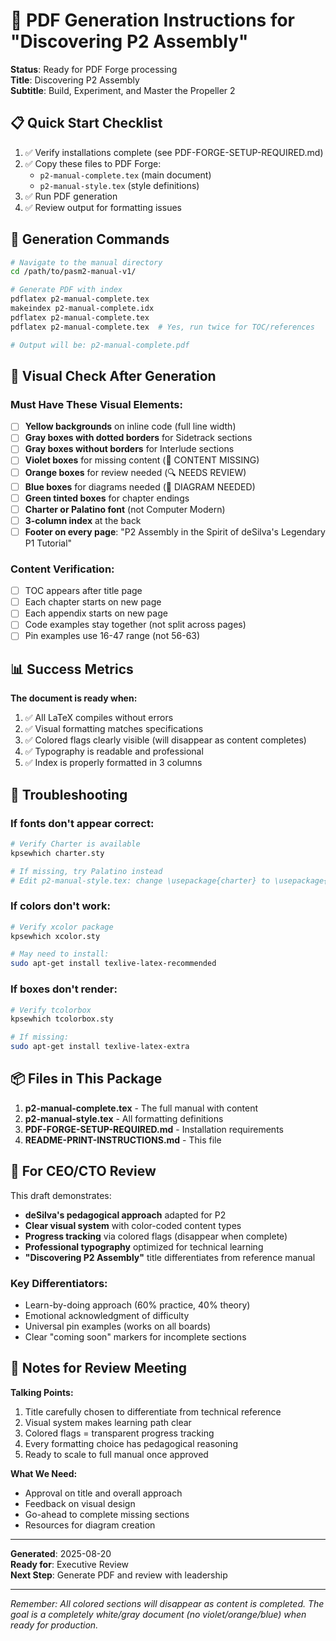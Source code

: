 # 🎯 PDF Generation Instructions for "Discovering P2 Assembly"

**Status**: Ready for PDF Forge processing  
**Title**: Discovering P2 Assembly  
**Subtitle**: Build, Experiment, and Master the Propeller 2  

## 📋 Quick Start Checklist

1. ✅ Verify installations complete (see PDF-FORGE-SETUP-REQUIRED.md)
2. ✅ Copy these files to PDF Forge:
   - `p2-manual-complete.tex` (main document)
   - `p2-manual-style.tex` (style definitions)
3. ✅ Run PDF generation
4. ✅ Review output for formatting issues

## 🚀 Generation Commands

```bash
# Navigate to the manual directory
cd /path/to/pasm2-manual-v1/

# Generate PDF with index
pdflatex p2-manual-complete.tex
makeindex p2-manual-complete.idx
pdflatex p2-manual-complete.tex
pdflatex p2-manual-complete.tex  # Yes, run twice for TOC/references

# Output will be: p2-manual-complete.pdf
```

## 🎨 Visual Check After Generation

### Must Have These Visual Elements:
- [ ] **Yellow backgrounds** on inline code (full line width)
- [ ] **Gray boxes with dotted borders** for Sidetrack sections
- [ ] **Gray boxes without borders** for Interlude sections
- [ ] **Violet boxes** for missing content (🚧 CONTENT MISSING)
- [ ] **Orange boxes** for review needed (🔍 NEEDS REVIEW)
- [ ] **Blue boxes** for diagrams needed (🎨 DIAGRAM NEEDED)
- [ ] **Green tinted boxes** for chapter endings
- [ ] **Charter or Palatino font** (not Computer Modern)
- [ ] **3-column index** at the back
- [ ] **Footer on every page**: "P2 Assembly in the Spirit of deSilva's Legendary P1 Tutorial"

### Content Verification:
- [ ] TOC appears after title page
- [ ] Each chapter starts on new page
- [ ] Each appendix starts on new page
- [ ] Code examples stay together (not split across pages)
- [ ] Pin examples use 16-47 range (not 56-63)

## 📊 Success Metrics

**The document is ready when:**
1. ✅ All LaTeX compiles without errors
2. ✅ Visual formatting matches specifications
3. ✅ Colored flags clearly visible (will disappear as content completes)
4. ✅ Typography is readable and professional
5. ✅ Index is properly formatted in 3 columns

## 🔧 Troubleshooting

### If fonts don't appear correct:
```bash
# Verify Charter is available
kpsewhich charter.sty

# If missing, try Palatino instead
# Edit p2-manual-style.tex: change \usepackage{charter} to \usepackage{palatino}
```

### If colors don't work:
```bash
# Verify xcolor package
kpsewhich xcolor.sty

# May need to install:
sudo apt-get install texlive-latex-recommended
```

### If boxes don't render:
```bash
# Verify tcolorbox
kpsewhich tcolorbox.sty

# If missing:
sudo apt-get install texlive-latex-extra
```

## 📦 Files in This Package

1. **p2-manual-complete.tex** - The full manual with content
2. **p2-manual-style.tex** - All formatting definitions
3. **PDF-FORGE-SETUP-REQUIRED.md** - Installation requirements
4. **README-PRINT-INSTRUCTIONS.md** - This file

## 🎯 For CEO/CTO Review

This draft demonstrates:
- **deSilva's pedagogical approach** adapted for P2
- **Clear visual system** with color-coded content types
- **Progress tracking** via colored flags (disappear when complete)
- **Professional typography** optimized for technical learning
- **"Discovering P2 Assembly"** title differentiates from reference manual

### Key Differentiators:
- Learn-by-doing approach (60% practice, 40% theory)
- Emotional acknowledgment of difficulty
- Universal pin examples (works on all boards)
- Clear "coming soon" markers for incomplete sections

## 📝 Notes for Review Meeting

**Talking Points:**
1. Title carefully chosen to differentiate from technical reference
2. Visual system makes learning path clear
3. Colored flags = transparent progress tracking
4. Every formatting choice has pedagogical reasoning
5. Ready to scale to full manual once approved

**What We Need:**
- Approval on title and overall approach
- Feedback on visual design
- Go-ahead to complete missing sections
- Resources for diagram creation

---

**Generated**: 2025-08-20  
**Ready for**: Executive Review  
**Next Step**: Generate PDF and review with leadership

---

*Remember: All colored sections will disappear as content is completed. The goal is a completely white/gray document (no violet/orange/blue) when ready for production.*